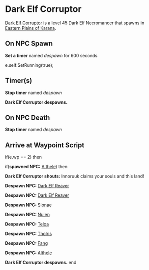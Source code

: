# Dark Elf Corruptor



[Dark Elf Corruptor](/npc/15153) is a level 45 Dark Elf Necromancer that spawns in [Eastern Plains of Karana](/zone/15).



## On NPC Spawn

**Set a timer** named *despawn* for 600 seconds

e.self:SetRunning(true);


## Timer(s)

**Stop timer** named *despawn*

**Dark Elf Corruptor despawns.**


## On NPC Death

**Stop timer** named *despawn*


## Arrive at Waypoint Script

if(e.wp == 2) then


if(**spawned NPC:**  [Althele](/npc/15044)) then



**Dark Elf Corruptor shouts:** <span class="text-danger">Innoruuk claims your souls and this land!</span>



**Despawn NPC:**  [Dark Elf Reaver](/npc/15150)


**Despawn NPC:**  [Dark Elf Reaver](/npc/15000)


**Despawn NPC:**  [Sionae](/npc/15178)


**Despawn NPC:**  [Nuien](/npc/15167)


**Despawn NPC:**  [Teloa](/npc/15170)


**Despawn NPC:**  [Tholris](/npc/15043)


**Despawn NPC:**  [Fang](/npc/15042)


**Despawn NPC:**  [Althele](/npc/15044)



**Dark Elf Corruptor despawns.**
end





